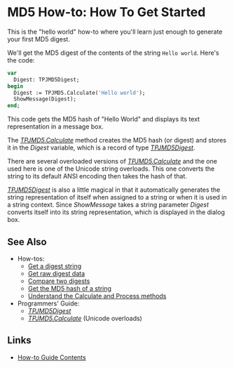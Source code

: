 # MD5 How-to: How To Get Started

This is the "hello world" how-to where you'll learn just enough to generate your first MD5 digest.

We'll get the MD5 digest of the contents of the string `Hello world`. Here's the code:

```pascal
var
  Digest: TPJMD5Digest;
begin
  Digest := TPJMD5.Calculate('Hello world');
  ShowMessage(Digest);
end;
```

This code gets the MD5 hash of "Hello World" and displays its text representation in a message box.

The [_TPJMD5.Calculate_](../API/TPJMD5-Calculate.md) method creates the MD5 hash (or digest) and stores it in the _Digest_ variable, which is a record of type [_TPJMD5Digest_](../API/TPJMD5Digest.md).

There are several overloaded versions of [_TPJMD5.Calculate_](../API/TPJMD5-Calculate.md) and the one used here is one of the Unicode string overloads. This one converts the string to its default ANSI encoding then takes the hash of that.

[_TPJMD5Digest_](../API/TPJMD5Digest.md) is also a little magical in that it automatically generates the string representation of itself when assigned to a string or when it is used in a string context. Since _ShowMessage_ takes a string parameter _Digest_ converts itself into its string representation, which is displayed in the dialog box.

## See Also

* How-tos:
  * [Get a digest string](./GetDigestAsString.md)
  * [Get raw digest data](./GetDigestData.md)
  * [Compare two digests](./CompareDigests.md)
  * [Get the MD5 hash of a string](./HashString.md)
  * [Understand the Calculate and Process methods](./UseCalculateAndProcess.md)
* Programmers' Guide:
  * [_TPJMD5Digest_](../API/TPJMD5Digest.md)
  * [_TPJMD5.Calculate_](../API/TPJMD5-Calculate.md#unicode-string-versions
) (Unicode overloads)


## Links

* [How-to Guide Contents](../HowTo.md)
